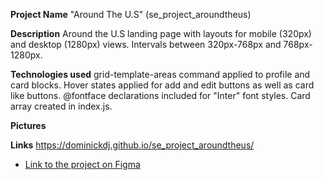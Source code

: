 **Project Name**
"Around The U.S" (se_project_aroundtheus)

**Description**
Around the U.S landing page with layouts for mobile (320px) and desktop (1280px) views. Intervals between 320px-768px and 768px-1280px.

**Technologies used**
grid-template-areas command applied to profile and card blocks.
Hover states applied for add and edit buttons as well as card like buttons.
@fontface declarations included for "Inter" font styles.
Card array created in index.js.

**Pictures**

**Links**
https://dominickdj.github.io/se_project_aroundtheus/

- [Link to the project on Figma](https://www.figma.com/file/ii4xxsJ0ghevUOcssTlHZv/Sprint-3%3A-Around-the-US?node-id=0%3A1)
